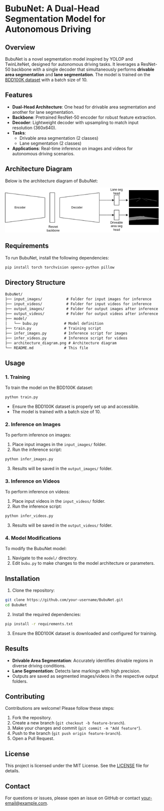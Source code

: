 # BubuNet: A Dual-Head Segmentation Model for Autonomous Driving

## Overview
BubuNet is a novel segmentation model inspired by YOLOP and TwinLiteNet, designed for autonomous driving tasks. It leverages a ResNet-50 backbone with a single decoder that simultaneously performs **drivable area segmentation** and **lane segmentation**. The model is trained on the [BDD100K dataset](https://www.bdd100k.com/) with a batch size of 10.

## Features
- **Dual-Head Architecture**: One head for drivable area segmentation and another for lane segmentation.
- **Backbone**: Pretrained ResNet-50 encoder for robust feature extraction.
- **Decoder**: Lightweight decoder with upsampling to match input resolution (360x640).
- **Tasks**:
  - Drivable area segmentation (2 classes)
  - Lane segmentation (2 classes)
- **Applications**: Real-time inference on images and videos for autonomous driving scenarios.

## Architecture Diagram
Below is the architecture diagram of BubuNet:

![BubuNet Architecture](architecture_diagram.png)

## Requirements
To run BubuNet, install the following dependencies:
```bash
pip install torch torchvision opencv-python pillow
```

## Directory Structure
```
BubuNet/
├── input_images/           # Folder for input images for inference
├── input_videos/           # Folder for input videos for inference
├── output_images/          # Folder for output images after inference
├── output_videos/          # Folder for output videos after inference
├── model/
│   └── bubu.py            # Model definition
├── train.py               # Training script
├── infer_images.py        # Inference script for images
├── infer_videos.py        # Inference script for videos
├── architecture_diagram.png # Architecture diagram
└── README.md              # This file
```

## Usage

### 1. Training
To train the model on the BDD100K dataset:
```bash
python train.py
```
- Ensure the BDD100K dataset is properly set up and accessible.
- The model is trained with a batch size of 10.

### 2. Inference on Images
To perform inference on images:
1. Place input images in the `input_images/` folder.
2. Run the inference script:
```bash
python infer_images.py
```
3. Results will be saved in the `output_images/` folder.

### 3. Inference on Videos
To perform inference on videos:
1. Place input videos in the `input_videos/` folder.
2. Run the inference script:
```bash
python infer_videos.py
```
3. Results will be saved in the `output_videos/` folder.

### 4. Model Modifications
To modify the BubuNet model:
1. Navigate to the `model/` directory.
2. Edit `bubu.py` to make changes to the model architecture or parameters.

## Installation
1. Clone the repository:
```bash
git clone https://github.com/your-username/BubuNet.git
cd BubuNet
```
2. Install the required dependencies:
```bash
pip install -r requirements.txt
```
3. Ensure the BDD100K dataset is downloaded and configured for training.

## Results
- **Drivable Area Segmentation**: Accurately identifies drivable regions in diverse driving conditions.
- **Lane Segmentation**: Detects lane markings with high precision.
- Outputs are saved as segmented images/videos in the respective output folders.

## Contributing
Contributions are welcome! Please follow these steps:
1. Fork the repository.
2. Create a new branch (`git checkout -b feature-branch`).
3. Make your changes and commit (`git commit -m "Add feature"`).
4. Push to the branch (`git push origin feature-branch`).
5. Open a Pull Request.

## License
This project is licensed under the MIT License. See the [LICENSE](LICENSE) file for details.

## Contact
For questions or issues, please open an issue on GitHub or contact [your-email@example.com](mailto:your-email@example.com).